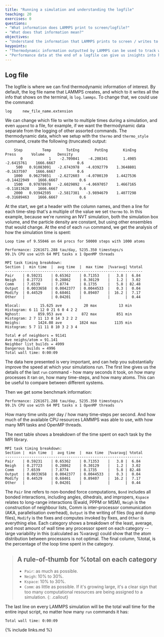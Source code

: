 ```yaml
---
title: "Running a simulation and understanding the logfile"
teaching: 20
exercises: 0
questions:
- "What information does LAMMPS print to screen/logfile?"
- "What does that information mean?"
objectives:
- "Understand the information that LAMMPS prints to screen / writes to the logfile before, during, and after a simulation."
keypoints:
- "Thermodynamic information outputted by LAMMPS can be used to track whether a simulations is running OK."
- "Performance data at the end of a logfile can give us insights into how to make a simulation faster."
---
```


## Log file

The logfile is where we can find thermodynamic information of interest.
By default, the log file name that LAMMPS creates, and which to it writes all the info that shows on the terminal, is `log.lammps`.
To change that, we could use the command:

```
log     new_file_name.extension
```

We can change which file to write to multiple times during a simulation, and even `append` to a file, for example, if we want the thermodynamic data separate from the logging of other assorted commands.
The thermodynamic data, which we setup with the `thermo` and `thermo_style` command, create the following (truncated) output:


```
    Step         Temp       TotEng       PotEng       KinEng        Press       Volume      Density
       0            1    -2.709841    -4.208341       1.4985   -2.6415761    1666.6667          0.6
     500   0.91083091   -2.6743978   -4.0392779    1.3648801   -0.1637597    1666.6667          0.6
    1000   0.96279851   -2.6272603   -4.0700139    1.4427536  -0.14422949    1666.6667          0.6
    1500   0.97878978   -2.6029892   -4.0697057    1.4667165  -0.11813628    1666.6667          0.6
    2000   0.93942595   -2.5817381   -3.9894679    1.4077298  -0.31689463    1666.6667          0.6
```

At the start, we get a header with the column names, and then a line for each time-step that's a multiple of the value we set `thermo` to.
In this example, because we're running an NVT simulation, both the simulation box volume, and the particle density are constant, but using other ensembles that would change.
At the end of each `run` command, we get the analysis of how the simulation time is spent:

```
Loop time of 9.55046 on 64 procs for 50000 steps with 1000 atoms

Performance: 2261671.288 tau/day, 5235.350 timesteps/s
99.1% CPU use with 64 MPI tasks x 1 OpenMP threads

MPI task timing breakdown:
Section |  min time  |  avg time  |  max time  |%varavg| %total
---------------------------------------------------------------
Pair    | 0.59231    | 0.65362    | 0.71353    |   3.8 |  6.84
Neigh   | 0.27723    | 0.28862    | 0.30129    |   1.2 |  3.02
Comm    | 7.6539     | 7.8774     | 8.1735     |   5.8 | 82.48
Output  | 0.0033658  | 0.0042377  | 0.0044533  |   0.3 |  0.04
Modify  | 0.44529    | 0.68461    | 0.89407    |  16.2 |  7.17
Other   |            | 0.04201    |            |       |  0.44

Nlocal:         15.625 ave          20 max          13 min
Histogram: 6 11 12 0 21 6 0 4 2 2
Nghost:        859.953 ave         872 max         851 min
Histogram: 2 7 11 13 8 14 3 2 2 2
Neighs:        1424.08 ave        1824 max        1135 min
Histogram: 5 7 11 11 8 10 3 2 3 4

Total # of neighbors = 91141
Ave neighs/atom = 91.141
Neighbor list builds = 4999
Dangerous builds = 4996
Total wall time: 0:00:09
```

The data here presented is very important, and can help you substantially improve the speed at which your simulations run.
The first line gives us the details of the last `run` command - how many seconds it took, on how many processes it ran on, how many time-steps, and how many atoms.
This can be useful to compare between different systems.

Then we get some benchmark information:

```
Performance: 2261671.288 tau/day, 5235.350 timesteps/s
99.1% CPU use with 64 MPI tasks x 1 OpenMP threads
```

How many time units per day / how many time-steps per second.
And how much of the available CPU resources LAMMPS was able to use, with how many MPI tasks and OpenMP threads.

The next table shows a breakdown of the time spent on each task by the MPI library.

```
MPI task timing breakdown:
Section |  min time  |  avg time  |  max time  |%varavg| %total
---------------------------------------------------------------
Pair    | 0.59231    | 0.65362    | 0.71353    |   3.8 |  6.84
Neigh   | 0.27723    | 0.28862    | 0.30129    |   1.2 |  3.02
Comm    | 7.6539     | 7.8774     | 8.1735     |   5.8 | 82.48
Output  | 0.0033658  | 0.0042377  | 0.0044533  |   0.3 |  0.04
Modify  | 0.44529    | 0.68461    | 0.89407    |  16.2 |  7.17
Other   |            | 0.04201    |            |       |  0.44
```

The `Pair` line refers to non-bonded force computations, `Bond` includes all bonded interactions, including angles, dihedrals, and impropers, `Kspace` relates to long-range interactions (Ewald, PPPM or MSM), `Neigh` is the construction of neighbour lists, Comm is inter-processor communication (AKA, parallelisation overhead), `Output` is the writing of files (log and dump files), `Modify` is the fixes and computes invoked by fixes, and `Other` is everything else.
Each category shows a breakdown of the least, average, and most amount of wall time any processor spent on each category -- large variability in this (calculated as %varavg) could show that the atom distribution between processors is not optimal.
The final column, %total, is the percentage of the loop time spent in the category.

> ## A rule-of-thumb for %total on each category
>   - `Pair`: as much as possible.
>   - `Neigh`: 10% to 30%.
>   - `Kspace`: 10% to 30%.
>   - `Comm`: as little as possible. If it's growing large, it's a clear sign that too many computational resources are being assigned to a simulation.
{: .callout}

The last line on every LAMMPS simulation will be the total wall time for the entire input script, no matter how many `run` commands it has:

```
Total wall time: 0:00:09
```

{% include links.md %}
